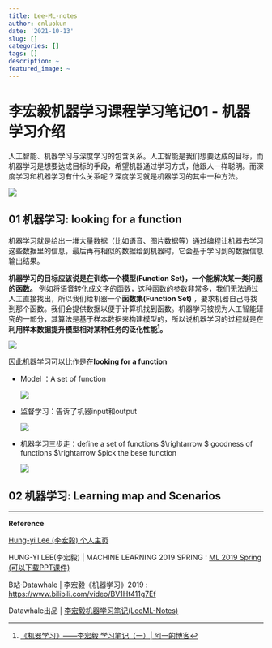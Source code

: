 ```yaml
---
title: Lee-ML-notes
author: cnluokun
date: '2021-10-13'
slug: []
categories: []
tags: []
description: ~
featured_image: ~
---
```

# 李宏毅机器学习课程学习笔记01 - 机器学习介绍

人工智能、机器学习与深度学习的包含关系。人工智能是我们想要达成的目标，而机器学习是想要达成目标的手段，希望机器通过学习方式，他跟人一样聪明。而深度学习和机器学习有什么关系呢？深度学习就是机器学习的其中一种方法。

![](https://i.loli.net/2021/10/11/fQCxZGMEcLpDl5N.png)

##   01 机器学习: looking for a function

机器学习就是给出一堆大量数据（比如语音、图片数据等）通过编程让机器去学习这些数据里的信息，最后再有相似的数据给到机器时，它会基于学习到的数据信息输出结果。

**机器学习的目标应该说是在训练一个模型(Function Set)，一个能解决某一类问题的函数。** 例如将语音转化成文字的函数，这种函数的参数非常多，我们无法通过人工直接找出，所以我们给机器一个**函数集(Function Set)** ，要求机器自己寻找到那个函数。我们会提供数据以便于计算机找到函数。机器学习被视为人工智能研究的一部分，其算法是基于样本数据来构建模型的，所以说机器学习的过程就是在**利用样本数据提升模型相对某种任务的泛化性能[^1]。**

![](https://i.loli.net/2021/10/11/hEQVeIvw8mi5CLy.png)

因此机器学习可以比作是在**looking for a function**

* Model ：A set of function

  ![](https://i.loli.net/2021/10/11/G5BH6ACD3gMcOFw.png)

* 监督学习：告诉了机器input和output

  ![](https://i.loli.net/2021/10/11/CbyJmdkqt6viRL5.png)

* 机器学习三步走：define a set of functions $\rightarrow $ goodness of functions $\rightarrow $pick the bese function

  ![](https://i.loli.net/2021/10/11/B5DrEzm2oJvFOLc.png)

## 02 机器学习: Learning map and Scenarios



---





**Reference**

[^1]: [《机器学习》——李宏毅 学习笔记（一）| 阿一的博客](https://ayispace.github.io/2021/10/10/Introduction%20to%20Machine%20Learning/) 

[Hung-yi Lee (李宏毅) 个人主页](https://speech.ee.ntu.edu.tw/~hylee/index.html)

HUNG-YI LEE(李宏毅) | MACHINE LEARNING 2019 SPRING : [ML 2019 Spring (可以下载PPT课件)](https://speech.ee.ntu.edu.tw/~hylee/ml/2019-spring.html)

B站·Datawhale | 李宏毅《机器学习》2019 :  https://www.bilibili.com/video/BV1Ht411g7Ef

Datawhale出品 | [李宏毅机器学习笔记(LeeML-Notes)](https://datawhalechina.github.io/leeml-notes/#/?id=李宏毅机器学习笔记leeml-notes)

